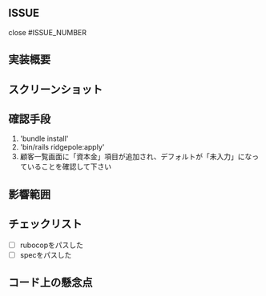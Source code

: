 ## ISSUE
close #ISSUE_NUMBER

## 実装概要

## スクリーンショット

## 確認手段

1. 'bundle install'
2. 'bin/rails ridgepole:apply'
3. 顧客一覧画面に「資本金」項目が追加され、デフォルトが「未入力」になっていることを確認して下さい

## 影響範囲


## チェックリスト

- [ ] rubocopをパスした
- [ ] specをパスした

## コード上の懸念点
